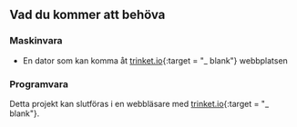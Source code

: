 ## Vad du kommer att behöva

### Maskinvara

+ En dator som kan komma åt [trinket.io](https://trinket.io){:target = "_ blank"} webbplatsen

### Programvara

Detta projekt kan slutföras i en webbläsare med [trinket.io](https://trinket.io){:target = "_ blank"}.